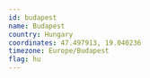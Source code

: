 ```yaml
---
id: budapest
name: Budapest
country: Hungary
coordinates: 47.497913, 19.040236
timezone: Europe/Budapest
flag: hu
---
```

